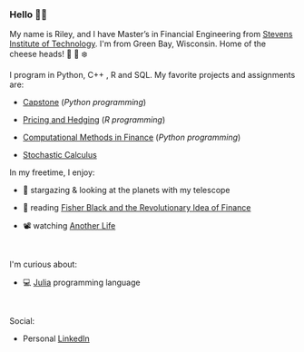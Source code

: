 ### Hello :raising_hand_man: 

My name is Riley, and I have Master’s in Financial Engineering from [Stevens Institute of Technology](https://www.stevens.edu/). I'm from Green Bay, Wisconsin. Home of the cheese heads!  :cheese: :football: :snowflake:	

I program in Python, C++ , R and SQL. My favorite projects and assignments are:

- [Capstone](https://github.com/Riley25/FE-800) (*Python programming*)
 
- [Pricing and Hedging](https://github.com/Riley25/FE-620) (*R programming*)

- [Computational Methods in Finance](https://github.com/Riley25/FE-621) (*Python programming*)
  
- [Stochastic Calculus](https://github.com/Riley25/FE-610)


In my freetime, I enjoy:

- :telescope: stargazing & looking at the planets with my telescope

- :open_book: reading [Fisher Black and the Revolutionary Idea of Finance](Book-Fisher_Black_and_the_Revolutionary_Idea_of_Finance.jpg)

- :film_projector: watching [Another Life](https://www.netflix.com/title/80236236)

<br/>

I'm curious about:  
- :computer: [Julia](https://julialang.org/) programming language

<br/>

Social: 
- Personal [LinkedIn](https://www.linkedin.com/in/riley-heiman-50717814b/)

